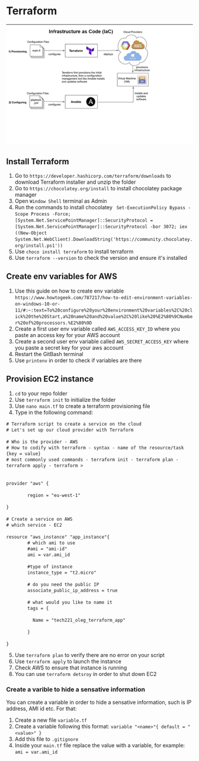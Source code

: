 # Terraform

![Terraform diagram](resources/Terraform_and_Ansible.JPG)

## Install Terraform
1. Go to `https://developer.hashicorp.com/terraform/downloads` to download Terraform installer and unzip the folder
2. Go to `https://chocolatey.org/install` to install chocolatey package manager
3. Open `Window Shell` terminal as Admin
4. Run the commands to install chocolatey ` Set-ExecutionPolicy Bypass -Scope Process -Force; [System.Net.ServicePointManager]::SecurityProtocol = [System.Net.ServicePointManager]::SecurityProtocol -bor 3072; iex ((New-Object System.Net.WebClient).DownloadString('https://community.chocolatey.org/install.ps1'))`
5. Use `choco install terraform` to install terraform
6. Use `terraform --version` to check the version and ensure it's installed

## Create env variables for AWS
1. Use this guide on how to create env variable `https://www.howtogeek.com/787217/how-to-edit-environment-variables-on-windows-10-or-11/#:~:text=To%20configure%20your%20environment%20variables%2C%20click%20the%20Start,a%20name%20and%20value%2C%20like%20%E2%80%9CNumber%20of%20processors.%E2%80%9D`
2. Create a first user env variable called `AWS_ACCESS_KEY_ID` where you paste an access key for your AWS account
3. Create a second user env variable called `AWS_SECRET_ACCESS_KEY` where you paste a secret key for your aws account
4. Restart the GitBash terminal
5. Use `printenv` in order to check if variables are there


## Provision EC2 instance
1. `cd` to your repo folder
2. Use `terraform init` to initialize the folder
3. Use `nano main.tf` to create a terraform provisioning file
4. Type in the following command:
```
# Terraform script to create a service on the cloud
# Let's set up our cloud provider with Terraform

# Who is the provider - AWS
# How to codify with terraform - syntax - name of the resource/task {key = value}
# most commonly used commands - terraform init - terraform plan - terraform apply - terraform >


provider "aws" {

        region = "eu-west-1"

}

# Create a service on AWS
# which service - EC2

resource "aws_instance" "app_instance"{
        # which ami to use
        #ami = "ami-id"
        ami = var.ami_id

        #type of instance
        instance_type = "t2.micro"

        # do you need the public IP
        associate_public_ip_address = true

        # what would you like to name it
        tags = {

          Name = "tech221_oleg_terraform_app"

        }

}

```
5. Use `terraform plan` to verify there are no error on your script
6. Use `terraform apply` to launch the instance
7. Check AWS to ensure that instance is running
8. You can use `terraform detsroy` in order to shut down EC2

### Create a varible to hide a sensative information

You can create a variable in order to hide a sensative information, such is IP address, AMI id etc.
For that:
1. Create a new file `variable.tf`
2. Create a variable following this format:
`
variable "<name>"{
    default = "<value>"
}
`
3. Add this file to `.gitignore`
4. Inside your `main.tf` file replace the value with a variable, for example: `ami = var.ami_id`